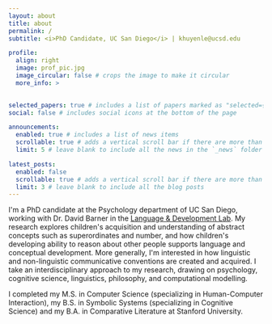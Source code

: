 ```yaml
---
layout: about
title: about
permalink: /
subtitle: <i>PhD Candidate, UC San Diego</i> | khuyenle@ucsd.edu

profile:
  align: right
  image: prof_pic.jpg
  image_circular: false # crops the image to make it circular
  more_info: >
    

selected_papers: true # includes a list of papers marked as "selected={true}"
social: false # includes social icons at the bottom of the page

announcements:
  enabled: true # includes a list of news items
  scrollable: true # adds a vertical scroll bar if there are more than 3 news items
  limit: 5 # leave blank to include all the news in the `_news` folder

latest_posts:
  enabled: false
  scrollable: true # adds a vertical scroll bar if there are more than 3 new posts items
  limit: 3 # leave blank to include all the blog posts
---
```


I'm a PhD candidate at the Psychology department of UC San Diego, working with Dr. David Barner in the [Language & Development Lab](http://ladlab.ucsd.edu). My research explores children's acquisition and understanding of abstract concepts such as superordinates and number, and how children's developing ability to reason about other people supports language and conceptual development. More generally, I'm interested in how linguistic and non-linguistic communicative conventions are created and acquired. I take an interdisciplinary approach to my research, drawing on psychology, cognitive science, linguistics, philosophy, and computational modelling. 

I completed my M.S. in Computer Science (specializing in Human-Computer Interaction), my B.S. in Symbolic Systems (specializing in Cognitive Science) and my B.A. in Comparative Literature at Stanford University.